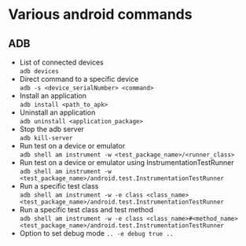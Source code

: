 # Various android commands
## ADB
* List of connected devices<br>
`adb devices`
* Direct command to a specific device<br>
`adb -s <device_serialNumber> <command>`
* Install an application<br>
`adb install <path_to_apk>`
* Uninstall an application<br>
`adb uninstall <application_package>`
* Stop the adb server<br>
`adb kill-server`
* Run test on a device or emulator<br>
`adb shell am instrument -w <test_package_name>/<runner_class>`
* Run test on a device or emulator using InstrumentationTestRunner<br>
`adb shell am instrument -w <test_package_name>/android.test.InstrumentationTestRunner`
* Run a specific test class<br>
`adb shell am instrument -w -e class <class_name> <test_package_name>/android.test.InstrumentationTestRunner`
* Run a specific test class and test method<br>
`adb shell am instrument -w -e class <class_name>#<method_name> <test_package_name>/android.test.InstrumentationTestRunner`
* Option to set debug mode
`.. -e debug true .. `
